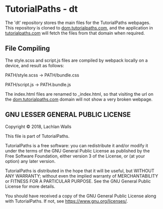 # TutorialPaths - dt
The 'dt' repository stores the main files for the TutorialPaths webpages. This repository is cloned to [dom.tutorialpaths.com](https://dom.tutorialpaths.com), and the application in [tutorialpaths.com](https://tutorialpaths.com) will fetch the files from that domain when required.

## File Compiling
The style.scss and script.js files are compiled by webpack locally on a device, and result as follows:

PATH/style.scss -> PATH/bundle.css

PATH/script.js -> PATH.bundle.js

The index.html files are renamed to \_index.html, so that visiting the url on the [dom.tutorialpaths.com](https://dom.tutorialpaths.com) domain will not show a very broken webpage.

## GNU LESSER GENERAL PUBLIC LICENSE
Copyright © 2018, Lachlan Walls

This file is part of TutorialPaths.

TutorialPaths is a free software: you can redistribute it and/or modify
it under the terms of the GNU General Public License as published by
the Free Software Foundation, either version 3 of the License, or
(at your option) any later version.

TutorialPaths is distributed in the hope that it will be useful,
but WITHOUT ANY WARRANTY; without even the implied warranty of
MERCHANTABILITY or FITNESS FOR A PARTICULAR PURPOSE.  See the
GNU General Public License for more details.

You should have received a copy of the GNU General Public License
along with TutorialPaths.  If not, see <https://www.gnu.org/licenses/>.
